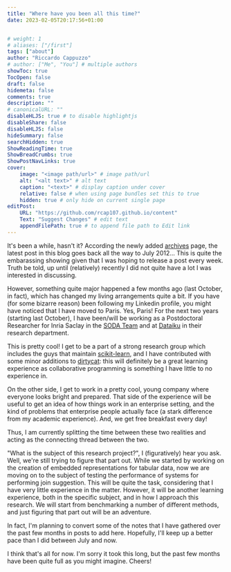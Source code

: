 ```yaml
---
title: "Where have you been all this time?"
date: 2023-02-05T20:17:56+01:00


# weight: 1
# aliases: ["/first"]
tags: ["about"]
author: "Riccardo Cappuzzo"
# author: ["Me", "You"] # multiple authors
showToc: true
TocOpen: false
draft: false
hidemeta: false
comments: true
description: ""
# canonicalURL: ""
disableHLJS: true # to disable highlightjs
disableShare: false
disableHLJS: false
hideSummary: false
searchHidden: true
ShowReadingTime: true
ShowBreadCrumbs: true
ShowPostNavLinks: true
cover:
    image: "<image path/url>" # image path/url
    alt: "<alt text>" # alt text
    caption: "<text>" # display caption under cover
    relative: false # when using page bundles set this to true
    hidden: true # only hide on current single page
editPost:
    URL: "https://github.com/rcap107.github.io/content"
    Text: "Suggest Changes" # edit text
    appendFilePath: true # to append file path to Edit link
---
```

It's been a while, hasn't it? According the newly added [archives](/posts/archives) page, the latest post in this blog
goes back all the way to July 2012... This is quite the embarassing showing given that I was hoping to release a post 
every week. Truth be told, up until (relatively) recently I did not quite have a lot I was interested in discussing. 

However, something quite major happened a few months ago (last October, in fact), which has changed my living 
arrangements quite a bit. If you have (for some bizarre reason) been following my Linkedin profile, you might have 
noticed that I have moved to Paris. Yes, Paris! For the next two years (starting last October), I have been/will be 
working as a Postdoctoral Researcher for Inria Saclay in the [SODA Team](https://team.inria.fr/soda/) and at [Dataiku](https://www.dataiku.com) in their research department. 

This is pretty cool! I get to be a part of a strong research group which includes the guys that maintain 
[scikit-learn](https://scikit-learn.org/stable/), and I have contributed with some minor additions to [dirtycat](https://github.com/dirty-cat/dirty_cat): this will definitely be a great
learning experience as collaborative programming is something I have little to no experience in. 

On the other side, I get to work in a pretty cool, young company where everyone looks bright and prepared. That side of
the experience will be useful to get an idea of how things work in an enterprise setting, and the kind of problems that
enterprise people actually face (a stark difference from my academic experience). And, we get free breakfast every day!

Thus, I am currently splitting the time between these two realities and acting as the connecting thread between the two.

"What is the subject of this research project?",  I (figuratively) hear you ask. Well, we're still trying to figure that part out. While we started by working on the creation of embedded representations for tabular data, now we are 
moving on to the subject of testing the performance of systems for performing join suggestion. This will be quite the
task, considering that I have very little experience in the matter. However, it will be another learning experience, 
both in the specific subject, and in how I approach this research. We will start from benchmarking a number of 
different methods, and just figuring that part out will be an adventure.

In fact, I'm planning to convert some of the notes that I have gathered over the past few months in posts to add here. 
Hopefully, I'll keep up a better pace than I did between July and now.

I think that's all for now. I'm sorry it took this long, but the past few months have been quite full as you might imagine.
Cheers! 